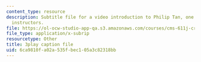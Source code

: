 ```yaml
---
content_type: resource
description: Subtitle file for a video introduction to Philip Tan, one of the course
  instructors.
file: https://ol-ocw-studio-app-qa.s3.amazonaws.com/courses/cms-611j-creating-video-games-fall-2014/6ca9810fa02a535fbec105a3c82318bb_RY0X1oEQbb0.vtt
file_type: application/x-subrip
resourcetype: Other
title: 3play caption file
uid: 6ca9810f-a02a-535f-bec1-05a3c82318bb
---
```

